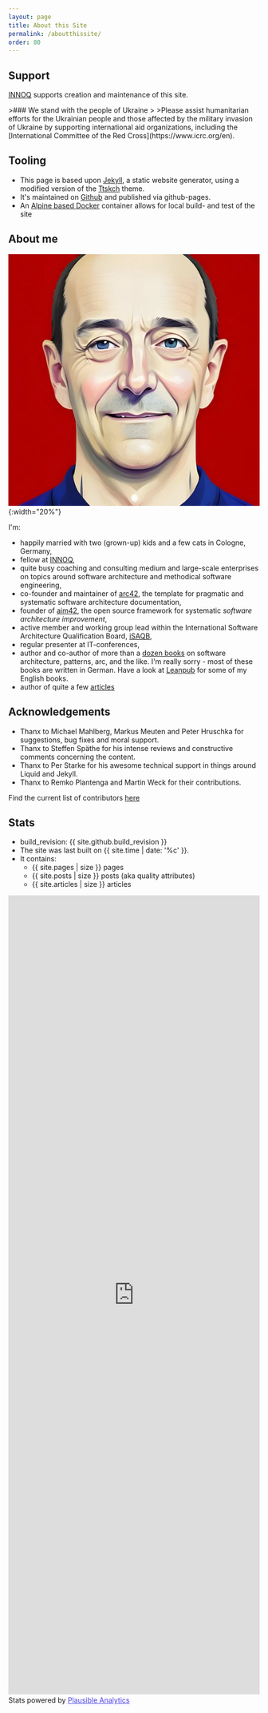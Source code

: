 ```yaml
---
layout: page
title: About this Site
permalink: /aboutthissite/
order: 80
---
```


## Support

[INNOQ](https://innoq.com) <span class="innoq-text"><i class="fa-solid fa-heart fa-beat heart"></i></span> supports creation and maintenance of this site.
<br>

<div class="ua-background" markdown="1">
>### We stand with the people of Ukraine <span class="ua-text"><i class="fa-solid fa-heart"></i></span><span class="ua-size"><i class="fa-solid fa-heart fa-beat heart"></i></span>
>
>Please assist humanitarian efforts for the Ukrainian people and those affected by the military invasion of Ukraine by supporting international aid organizations, including the [International Committee of the Red Cross](https://www.icrc.org/en).

</div>

## Tooling

* This page is based upon [Jekyll](https://jekyllrb.com), a static website generator, using a modified version of the [Ttskch](https://github.com/ttskch/jekyll-ttskch-theme) theme.
* It's maintained on [Github](https://github.com/arc42/quality.arc42.org-site/) and published via github-pages.
* An [Alpine based Docker](https://github.com/arc42/quality.arc42.org-site/blob/main/Dockerfile) container allows for local build- and test of the site 




## About me

![Gernot, avatar](/images/ai-profile-gs-256px.webp){:width="20%"}

I'm:

* happily married with two (grown-up) kids and a few cats in Cologne, Germany,
* fellow at [INNOQ](https://www.innoq.com),
* quite busy coaching and consulting medium and large-scale enterprises on topics around software architecture and methodical software engineering,
* co-founder and maintainer of [arc42](https://www.arc42.org), the template for pragmatic and systematic software architecture documentation,
* founder of [aim42](https://www.aim42.org), the open source framework for systematic _software architecture improvement_,
* active member and working group lead within the International Software Architecture Qualification Board, [iSAQB](https://www.isaqb.org),
* regular presenter at IT-conferences,
* author and co-author of more than a [dozen books](https://gernotstarke.de/buecher) on software architecture, patterns, arc, and the like. I'm really sorry - most of these books are written in German. Have a look at <a href="https://www.leanpub.com">Leanpub</a> for some of my English books.
* author of quite a few [articles](https://www.gernotstarke.de/artikel)


## Acknowledgements

* Thanx to Michael Mahlberg, Markus Meuten and Peter Hruschka for suggestions, bug fixes and moral support.
* Thanx to Steffen Späthe for his intense reviews and constructive comments concerning the content. 
* Thanx to Per Starke for his awesome technical support in things around Liquid and Jekyll.
* Thanx to Remko Plantenga and Martin Weck for their contributions.

Find the current list of contributors [here](https://github.com/arc42/quality.arc42.org-site/graphs/contributors)
  
## Stats

* build_revision: {{ site.github.build_revision }}
* The site was last built on {{ site.time | date: '%c' }}. 
* It contains:
   -  {{ site.pages | size }} pages 
    - {{ site.posts | size }} posts (aka quality attributes)
    - {{ site.articles | size }} articles
   

<iframe plausible-embed src="https://plausible.io/share/quality.arc42.org?auth=cjoKlapPdw3czFugGy6jM&embed=true&theme=light" scrolling="no" frameborder="0" loading="lazy" style="width: 1px; min-width: 100%; height: 1600px;"></iframe>
<div style="font-size: 14px; padding-bottom: 14px;">Stats powered by <a target="_blank" style="color: #4F46E5; text-decoration: underline;" href="https://plausible.io">Plausible Analytics</a></div>
<script async src="https://plausible.io/js/embed.host.js"></script>
